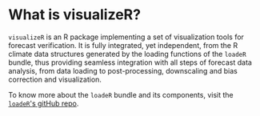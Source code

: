 # What is visualizeR?

`visualizeR` is an R package implementing a set of visualization tools for forecast verification. It is fully integrated, yet independent, from the R climate data structures generated by the loading functions of the `loadeR` bundle, thus providing seamless integration with all steps of forecast data analysis, from data loading to post-processing, downscaling and bias correction and visualization.

To know more about the `loadeR` bundle and its components, visit the [`loadeR`'s gitHub repo](https://github.com/SantanderMetGroup/loadeR).


